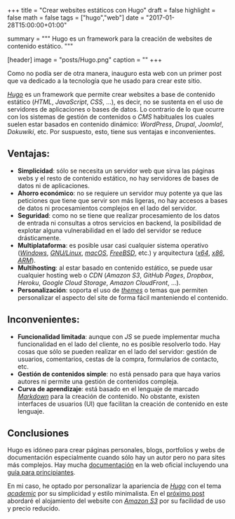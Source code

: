 +++
title = "Crear websites estáticos con Hugo"
draft = false
highlight = false
math = false
tags = ["hugo","web"]
date = "2017-01-28T15:00:00+01:00"

summary = """
Hugo es un framework para la creación de websites de contenido estático. 
"""

[header]
  image = "posts/Hugo.png"
  caption = ""
+++

Como no podía ser de otra manera, inauguro esta web con un primer post que va dedicado a la tecnología que he usado para crear este sitio.

[*Hugo*](https://gohugo.io) es un framework que permite crear websites a base de contenido estático (*HTML*, *JavaScript*, *CSS*, ...), es decir, no se sustenta en el uso de servidores de aplicaciones o bases de datos. Lo contrario de lo que ocurre con los sistemas de gestión de contenidos o *CMS* habituales los cuales suelen estar basados en contenido dinámico: *WordPress*, *Drupal*, *Joomla!*, *Dokuwiki*, etc. Por suspuesto, esto, tiene sus ventajas e inconvenientes.

## Ventajas:

- **Simplicidad**: sólo se necesita un servidor web que sirva las páginas webs y el resto de contenido estático, no hay servidores de bases de datos ni de aplicaciones.
- **Ahorro económico**: no se requiere un servidor muy potente ya que las peticiones que tiene que servir son más ligeras, no hay accesos a bases de datos ni procesamientos complejos en el lado del servidor.
- **Seguridad**: como no se tiene que realizar procesamiento de los datos de entrada ni consultas a otros servicios en backend, la posibilidad de explotar alguna vulnerabilidad en el lado del servidor se reduce drásticamente.
- **Multiplataforma**: es posible usar casi cualquier sistema operativo ([*Windows*](https://es.wikipedia.org/wiki/Windows), [*GNU/Linux*](https://es.wikipedia.org/wiki/GNU/Linux), [*macOS*](https://es.wikipedia.org/wiki/MacOS), [*FreeBSD*](https://es.wikipedia.org/wiki/FreeBSD), etc.) y arquitectura ([*x64*](https://es.wikipedia.org/wiki/X86-64), [*x86*](https://es.wikipedia.org/wiki/X86), [*ARM*](https://es.wikipedia.org/wiki/Arquitectura_ARM)).
- **Multihosting**: al estar basado en contenido estático, se puede usar cualquier hosting web o *CDN* (*Amazon S3*, *GitHub Pages*, *Dropbox*, *Heroku*, *Google Cloud Storage*, *Amazon CloudFront*, ...).
- **Personalización**: soporta el uso de [*themes*](http://themes.gohugo.io/) o temas que permiten personalizar el aspecto del site de forma fácil manteniendo el contenido.

## Inconvenientes:

- **Funcionalidad limitada**: aunque con *JS* se puede implementar mucha funcionalidad en el lado del cliente, no es posible resolverlo todo. Hay cosas que sólo se pueden realizar en el lado del servidor: gestión de usuarios, comentarios, cestas de la compra, formularios de contacto, etc.
- **Gestión de contenidos simple**: no está pensado para que haya varios autores ni permite una gestión de contenidos compleja.
- **Curva de aprendizaje**: está basado en el lenguaje de marcado [*Markdown*](https://es.wikipedia.org/wiki/Markdown) para la creación de contenido. No obstante, existen interfaces de usuarios (UI) que facilitan la creación de contenido en este lenguaje.

## Conclusiones
Hugo es idóneo para crear páginas personales, blogs, portfolios y webs de documentación especialmente cuando sólo hay un autor pero no para sites más complejos. Hay mucha [documentación](https://gohugo.io/overview/introduction/) en la web oficial incluyendo una [guía para principiantes](https://gohugo.io/overview/quickstart/).

En mi caso, he optado por personalizar la apariencia de [*Hugo*](https://gohugo.io) con el tema [*academic*](http://themes.gohugo.io/academic/) por su simplicidad y estilo minimalista. En el [próximo post](/post/amazon_s3/) abordaré el alojamiento del website con [*Amazon S3*](https://aws.amazon.com/es/s3/) por su facilidad de uso y precio reducido.
